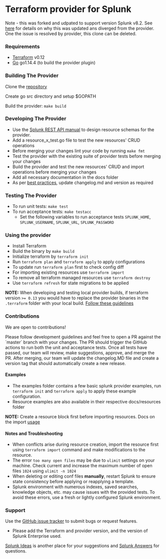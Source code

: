 # **Terraform provider for Splunk**

Note - this was forked and udpated to support version Splunk v8.2.
See [here](https://github.com/splunk/terraform-provider-splunk/issues/124) for details on why this was updated ans diverged
from the provider.  One the issue is resolved by provider, this clone can be deleted.

### Requirements

-	[Terraform](https://www.terraform.io/downloads.html) v0.12
-	[Go](https://golang.org/doc/install) go1.14.4 (to build the provider plugin)

### Building The Provider

Clone the [repository](https://github.com/splunk/terraform-provider-splunk/)

Create go src directory and setup $GOPATH

Build the provider: `make build`

### Developing The Provider
* Use the [Splunk REST API manual](https://docs.splunk.com/Documentation/Splunk/latest/RESTREF/RESTprolog) to design resource schemas for the provider.
* Add a resource_x_test.go file to test the new resources' CRUD operations
* Before merging your changes lint your code by running `make fmt`
* Test the provider with the existing suite of provider tests before merging your changes
* Build the provider and test the new resources' CRUD and import operations before merging your changes
* Add all necessary documentation in the docs folder
* As per [best practices](https://www.terraform.io/docs/extend/best-practices/versioning.html), update changelog.md and version as required

### Testing The Provider
* To run unit tests: `make test`
* To run acceptance tests: `make testacc`
  * Set the following variables to run acceptance tests `SPLUNK_HOME`, `SPLUNK_USERNAME`, `SPLUNK_URL`, `SPLUNK_PASSWORD`

### Using the provider

* Install Terraform
* Build the binary by `make build`
* Initialize terraform by `terraform init`
* Run `terraform plan` and `terraform apply` to apply configurations
* To update run `terraform plan` first to check config diff
* For importing existing resources use `terraform import`
* To remove all terraform managed resources use `terraform destroy`
* Use `terraform refresh` for state migrations to be applied

**NOTE:** When developing and testing local provider builds, if terraform version `>= 0.13` you would have to replace the provider binaries in the `.terraform` folder with your local build. [Follow these guidelines](https://github.com/hashicorp/terraform/blob/master/website/upgrade-guides/0-13.html.markdown)

### Contributions
We are open to contributions!
<p>Please follow development guidelines and feel free to open a PR against the `master` branch with your changes. The PR should trigger the GitHub actions to run
both the unit and acceptance tests. Once all tests have passed, our team will review, make suggestions, approve, and merge the PR.
After merging, our team will update the changelog.MD file and create a version tag that should automatically create a new release.</p>

#### Examples
* The examples folder contains a few basic splunk provider examples, run `terraform init` and `terraform apply` to apply these example configuration.
* Resource examples are also available in their respective docs/resources folder

**NOTE:** Create a resource block first before importing resources. Docs on the import [usage](https://www.terraform.io/docs/import/usage.html)

#### Notes and Troubleshooting
* When conflicts arise during resource creation, import the resource first using `terraform import` command and make modifications to the resource.
* The error `too many open files` may be due to `ulimit` settings on your machine. Check current and increase the maximum number of open files `1024` using `ulimit -n 1024`
* When deleting or editing conf files <b>manually</b>, restart Splunk to ensure state consistency before applying or reapplying a template.
* Splunk environment with numerous indexes, saved searches, knowledge objects, etc. may cause issues with the provided tests. To avoid these errors, use a fresh or lightly configured Splunk environment.

### Support
Use the [GitHub issue tracker](https://github.com/splunk/terraform-provider-splunk/issues) to submit bugs or request features.
* Please add the Terraform and provider version, and the version of Splunk Enterprise used.

[Splunk Ideas](https://ideas.splunk.com/) is another place for your suggestions and [Splunk Answers](https://community.splunk.com/t5/Community/ct-p/en-us) for questions.
